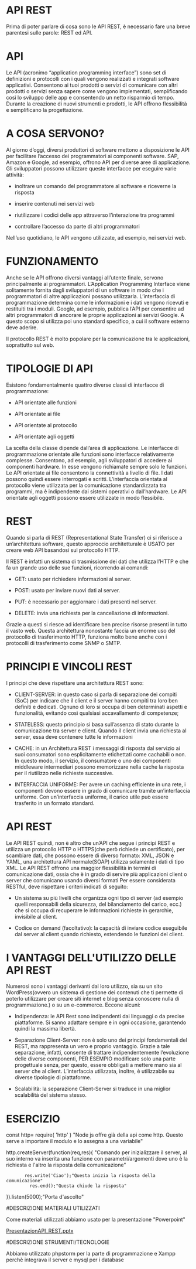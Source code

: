 
# API REST 

Prima di poter parlare di cosa sono le API REST, è necessario fare una breve parentesi sulle  parole: REST ed API. 
 
# API

Le API (acronimo “application programming interface”) sono set di definizioni e protocolli con i quali vengono realizzati e integrati software applicativi. Consentono ai tuoi prodotti o servizi di comunicare con altri prodotti o servizi senza sapere come vengono implementati, semplificando così lo sviluppo delle app e consentendo un netto risparmio di tempo. Durante la creazione di nuovi strumenti e prodotti, le API offrono flessibilità e semplificano la progettazione. 
 
# A COSA SERVONO?

Al giorno d’oggi, diversi produttori di software mettono a disposizione le API per facilitare l’accesso dei programmatori ai componenti software. SAP, Amazon e Google, ad esempio, offrono API per diverse aree di applicazione. Gli sviluppatori possono utilizzare queste interfacce per eseguire varie attività:

- inoltrare un comando del programmatore al software e riceverne la risposta

- inserire contenuti nei servizi web

- riutilizzare i codici delle app attraverso l’interazione tra programmi

- controllare l’accesso da parte di altri programmatori

Nell’uso quotidiano, le API vengono utilizzate, ad esempio, nei servizi web.

# FUNZIONAMENTO 

Anche se le API offrono diversi vantaggi all’utente finale, servono principalmente ai programmatori. L’Application Programming Interface viene solitamente fornita dagli sviluppatori di un software in modo che i programmatori di altre applicazioni possano utilizzarla. L’interfaccia di programmazione determina come le informazioni e i dati vengono ricevuti e restituiti tra i moduli. Google, ad esempio, pubblica l’API per consentire ad altri programmatori di ancorare le proprie applicazioni ai servizi Google. A questo scopo si utilizza poi uno standard specifico, a cui il software esterno deve aderire.

Il protocollo REST è molto popolare per la comunicazione tra le applicazioni, soprattutto sul web.

# TIPOLOGIE DI API 

Esistono fondamentalmente quattro diverse classi di interfacce di programmazione:

- API orientate alle funzioni  

- API orientate ai file 

- API orientate al protocollo  

- API orientate agli oggetti 

La scelta della classe dipende dall’area di applicazione. Le interfacce di programmazione orientate alle funzioni sono interfacce relativamente complesse. Consentono, ad esempio, agli sviluppatori di accedere ai componenti hardware. In esse vengono richiamate sempre solo le funzioni. Le API orientate ai file consentono la connettività a livello di file. I dati possono quindi essere interrogati e scritti. L’interfaccia orientata al protocollo viene utilizzata per la comunicazione standardizzata tra programmi, ma è indipendente dai sistemi operativi o dall’hardware. Le API orientate agli oggetti possono essere utilizzate in modo flessibile.

# REST
 
Quando si parla di REST (Representational State Transfer) ci si riferisce a un’architettura software, questo approccio architetturale è USATO per creare web API basandosi sul protocollo HTTP. 

Il REST è infatti un sistema di trasmissione dei dati che utilizza l’HTTP e che fa un grande uso delle sue funzioni, ricorrendo ai comandi: 

- GET: usato per richiedere informazioni al server. 

- POST: usato per inviare nuovi dati al server. 

- PUT: è necessario per aggiornare i dati presenti nel server. 

- DELETE: invia una richiesta per la cancellazione di informazioni. 

Grazie a questi si riesce ad identificare ben precise risorse presenti in tutto il vasto web. Questa architettura nonostante faccia un enorme uso del protocollo di trasferimento HTTP, funziona molto bene anche con i protocolli di trasferimento come SNMP o SMTP. 
 
# PRINCIPI E VINCOLI REST

I principi che deve rispettare una architettura REST sono:

- CLIENT-SERVER: in questo caso si parla di separazione dei compiti (SoC) per indicare che il client e il server hanno compiti tra loro ben definiti e dedicati. Ognuno di loro si occupa di ben determinati aspetti e funzionalità, evitando così qualsiasi accavallamento di competenze;

- STATELESS: questo principio si basa sull’assenza di stato durante la comunicazione tra server e client. Quando il client invia una richiesta al server, essa deve contenere tutte le informazioni

- CACHE: in un Architettura REST i messaggi di risposta dal servizio ai suoi consumatori sono esplicitamente etichettati come cachabili o non. In questo modo, il servizio, il consumatore o uno dei componenti middleware intermediari possono memorizzare nella cache la risposta per il riutilizzo nelle richieste successive.

- INTERFACCIA UNIFORME: Per avere un caching efficiente in una rete, i componenti devono essere in grado di comunicare tramite un’interfaccia uniforme. Con un’interfaccia uniforme, il carico utile può essere trasferito in un formato standard.
 
# API REST  

Le API REST quindi, non è altro che un’API che segue i principi REST e utilizza un protocollo HTTP o HTTPS(che però richiede un certificato), per scambiare dati, che possono essere di diverso formato: XML, JSON e YAML, una architettura API normale(SOAP) utilizza solamente i dati di tipo XML. Le API REST offrono una maggior flessibilità in termini di comunicazione dati, ossia che è in grado di servire più applicazioni client o server che comunicano usando diversi formati 
Per essere considerata RESTful, deve rispettare i criteri indicati di seguito:

- Un sistema su più livelli che organizza ogni tipo di server (ad esempio quelli responsabili della sicurezza, del bilanciamento del carico, ecc.) che si occupa di recuperare le informazioni richieste in gerarchie, invisibile al client.

- Codice on demand (facoltativo): la capacità di inviare codice eseguibile dal server al client quando richiesto, estendendo le funzioni del client. 

# I VANTAGGI DELL'UTILIZZO DELLE API REST

Numerosi sono i vantaggi derivanti dal loro utilizzo, sia su un sito WordPress(ovvero un sistema di gestione dei contenuti che ti permette di poterlo utilizzare per creare siti internet e blog senza conoscere nulla di programmazione.) o su un e-commerce. Eccone alcuni: 

- Indipendenza: le API Rest sono indipendenti dai linguaggi o da precise piattaforme. Si sanno adattare sempre e in ogni occasione, garantendo quindi la massima libertà. 

- Separazione Client-Server: non è solo uno dei principi fondamentali del REST, ma rappresenta un vero e proprio vantaggio. Grazie a tale separazione, infatti, consente di trattare indipendentemente l’evoluzione delle diverse componenti, PER ESEMPIO modificare solo una parte progettuale senza, per questo, essere obbligati a mettere mano sia al server che al client. L’interfaccia utilizzata, inoltre, è utilizzabile su diverse tipologie di piattaforme. 

- Scalabilità: la separazione Client-Server si traduce in una miglior scalabilità del sistema stesso. 
 
# ESERCIZIO

const http= require( 'http' ) "Node js offre già della api come http. Questo serve a importare il modulo e lo assegna a una variabile"
 
http.createServer(function(req,res){ "Comando per inizializzare il server, al suo interno va inserita una funzione con parametri/argomenti dove uno è la richiesta e l'altro la risposta della comunicazione"
	
           res.write('Ciao');"Questa inizia la risposta della comunicazione"
	         res.end();"Questa chiude la risposta"
 
}).listen(5000);"Porta d'ascolto"
 
 #DESCRIZIONE MATERIALI UTILIZZATI
 
 Come materiali utilizzati abbiamo usato per la presentazione "Powerpoint"
 
[PresentazionAPI_REST.pptx](https://github.com/Simone570/Readme_ApiRest/files/6500410/PresentazionAPI_REST.pptx)
 
 #DESCRIZIONE STRUMENTI/TECNOLOGIE
 
 Abbiamo utilizzato phpstorm per la parte di programmazione e Xampp perchè integrava il server e mysql per i database
